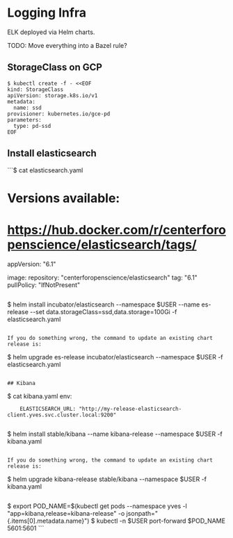 Logging Infra
=============

ELK deployed via Helm charts.

TODO: Move everything into a Bazel rule?

StorageClass on GCP
-------------------

```
$ kubectl create -f - <<EOF
kind: StorageClass
apiVersion: storage.k8s.io/v1
metadata:
  name: ssd
provisioner: kubernetes.io/gce-pd
parameters:
  type: pd-ssd
EOF
```

Install elasticsearch
---------------------

\`\``$ cat elasticsearch.yaml

Versions available:
===================

https://hub.docker.com/r/centerforopenscience/elasticsearch/tags/
=================================================================

appVersion: "6.1"

image: repository: "centerforopenscience/elasticsearch" tag: "6.1" pullPolicy: "IfNotPresent"

```

```

$ helm install incubator/elasticsearch --namespace $USER --name es-release --set data.storageClass=ssd,data.storage=100Gi -f elasticsearch.yaml

```

If you do something wrong, the command to update an existing chart release is:
```

$ helm upgrade es-release incubator/elasticsearch --namespace $USER -f elasticsearch.yaml

```

## Kibana

```

$ cat kibana.yaml env:

```
    ELASTICSEARCH_URL: "http://my-release-elasticsearch-client.yves.svc.cluster.local:9200"
```

```

```

$ helm install stable/kibana --name kibana-release --namespace $USER -f kibana.yaml

```

If you do something wrong, the command to update an existing chart release is:
```

$ helm upgrade kibana-release stable/kibana --namespace $USER -f kibana.yaml

```

```

$ export POD_NAME=$(kubectl get pods --namespace yves -l "app=kibana,release=kibana-release" -o jsonpath="{.items[0].metadata.name}") $ kubectl -n $USER port-forward $POD_NAME 5601:5601 \`\`\`
